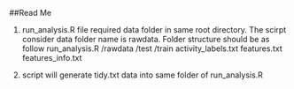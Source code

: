 ##Read Me
1. run_analysis.R file required data folder in same root directory. The scirpt consider data folder name is rawdata. Folder structure should be as follow
run_analysis.R
/rawdata
  /test
  /train
  activity_labels.txt
  features.txt
  features_info.txt

2. script will generate tidy.txt data into same folder of run_analysis.R
  